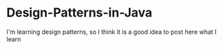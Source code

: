 # Design-Patterns-in-Java
I'm learning design patterns, so I think it is a good idea to post here what I learn
